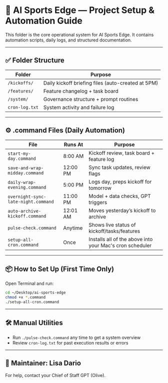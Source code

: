 # 🧠 AI Sports Edge — Project Setup & Automation Guide

This folder is the core operational system for AI Sports Edge. It contains automation scripts, daily logs, and structured documentation.

---

## ✅ Folder Structure

| Folder | Purpose |
|--------|---------|
| `/kickoffs/` | Daily kickoff briefing files (auto-created at 5PM) |
| `/features/` | Feature changelog + task board |
| `/system/` | Governance structure + prompt routines |
| `cron-log.txt` | System activity and failure log |

---

## ⚙️ .command Files (Daily Automation)

| File | Runs At | Purpose |
|------|---------|---------|
| `start-my-day.command` | 8:00 AM | Kickoff review, task board + feature log |
| `save-and-wrap-midday.command` | 12:00 PM | Sync task updates, review flags |
| `daily-wrap-evening.command` | 5:00 PM | Logs day, preps kickoff for tomorrow |
| `overnight-sync-late-night.command` | 11:00 PM | Model + data checks, GPT triggers |
| `auto-archive-kickoff.command` | 12:01 AM | Moves yesterday’s kickoff to archive |
| `pulse-check.command` | Anytime | Shows live status of kickoff/tasks/features |
| `setup-all-cron.command` | Once | Installs all of the above into your Mac's cron scheduler |

---

## 📦 How to Set Up (First Time Only)

Open Terminal and run:
```bash
cd ~/Desktop/ai-sports-edge
chmod +x *.command
./setup-all-cron.command
```

---

## 🛠 Manual Utilities

- Run `./pulse-check.command` any time to get a system overview
- Review `cron-log.txt` for past execution results or errors

---

## 🧠 Maintainer: Lisa Dario
For help, contact your Chief of Staff GPT (Olive).
